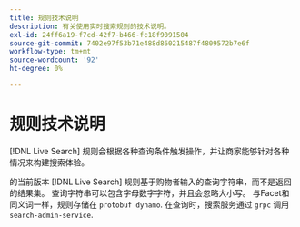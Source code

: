 ```yaml
---
title: 规则技术说明
description: 有关使用实时搜索规则的技术说明。
exl-id: 24ff6a19-f7cd-42f7-b466-fc18f9091504
source-git-commit: 7402e97f53b71e488d860215487f4809572b7e6f
workflow-type: tm+mt
source-wordcount: '92'
ht-degree: 0%

---
```


# 规则技术说明

[!DNL Live Search] 规则会根据各种查询条件触发操作，并让商家能够针对各种情况来构建搜索体验。

的当前版本 [!DNL Live Search] 规则基于购物者输入的查询字符串，而不是返回的结果集。 查询字符串可以包含字母数字字符，并且会忽略大小写。 与Facet和同义词一样，规则存储在 `protobuf dynamo`. 在查询时，搜索服务通过 `grpc` 调用 `search-admin-service`.
